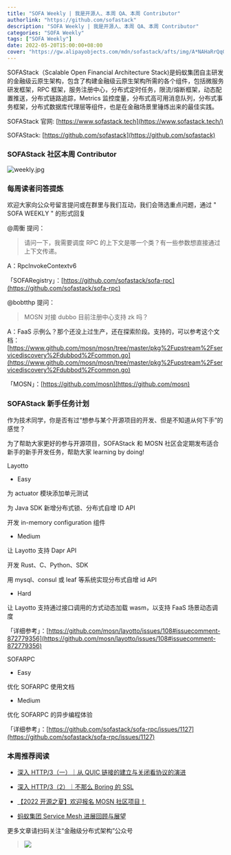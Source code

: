 ```yaml
---
title: "SOFA Weekly | 我是开源人、本周 QA、本周 Contributor"
authorlink: "https://github.com/sofastack"
description: "SOFA Weekly | 我是开源人、本周 QA、本周 Contributor"
categories: "SOFA Weekly"
tags: ["SOFA Weekly"]
date: 2022-05-20T15:00:00+08:00
cover: "https://gw.alipayobjects.com/mdn/sofastack/afts/img/A*NAHaRrQqGzAAAAAAAAAAAAAAARQnAQ"
---
```


SOFAStack（Scalable Open Financial Architecture Stack)是蚂蚁集团自主研发的金融级云原生架构，包含了构建金融级云原生架构所需的各个组件，包括微服务研发框架，RPC 框架，服务注册中心，分布式定时任务，限流/熔断框架，动态配置推送，分布式链路追踪，Metrics 监控度量，分布式高可用消息队列，分布式事务框架，分布式数据库代理层等组件，也是在金融场景里锤炼出来的最佳实践。

SOFAStack 官网: [https://www.sofastack.tech](https://www.sofastack.tech/)

SOFAStack: [https://github.com/sofastack](https://github.com/sofastack)

### SOFAStack 社区本周 Contributor  

![weekly.jpg](https://gw.alipayobjects.com/mdn/rms_1c90e8/afts/img/A*7HwoTpF-fH8AAAAAAAAAAAAAARQnAQ)

### 每周读者问答提炼

欢迎大家向公众号留言提问或在群里与我们互动，我们会筛选重点问题，通过 " SOFA WEEKLY " 的形式回复

@周衡 提问：

>请问一下，我需要调度 RPC 的上下文是哪一个类？有一些参数想直接通过上下文传递。

A：RpcInvokeContextv6

「SOFARegistry」：[https://github.com/sofastack/sofa-rpc](https://github.com/sofastack/sofa-rpc)

@bobtthp 提问：

>MOSN 对接 dubbo 目前注册中心支持 zk 吗？

A：FaaS 示例么？那个还没上过生产，还在探索阶段。支持的，可以参考这个文档：[https://www.github.com/mosn/mosn/tree/master/pkg%2Fupstream%2Fservicediscovery%2Fdubbod%2Fcommon.go](https://www.github.com/mosn/mosn/tree/master/pkg%2Fupstream%2Fservicediscovery%2Fdubbod%2Fcommon.go)

「MOSN」：[https://github.com/mosn](https://github.com/mosn)

### SOFAStack 新手任务计划

作为技术同学，你是否有过“想参与某个开源项目的开发、但是不知道从何下手”的感觉？

为了帮助大家更好的参与开源项目，SOFAStack 和 MOSN 社区会定期发布适合新手的新手开发任务，帮助大家 learning by doing!

Layotto

- Easy

为 actuator 模块添加单元测试

为 Java SDK 新增分布式锁、分布式自增 ID API

开发 in-memory configuration 组件

- Medium

让 Layotto 支持 Dapr API

开发 Rust、C、Python、SDK

用 mysql、consul 或 leaf 等系统实现分布式自增 id API

- Hard

让 Layotto 支持通过接口调用的方式动态加载 wasm，以支持 FaaS 场景动态调度

「详细参考」：[https://github.com/mosn/layotto/issues/108#issuecomment-872779356](https://github.com/mosn/layotto/issues/108#issuecomment-872779356)

SOFARPC

- Easy

优化 SOFARPC 使用文档

- Medium

优化 SOFARPC 的异步编程体验

「详细参考」：[https://github.com/sofastack/sofa-rpc/issues/1127](https://github.com/sofastack/sofa-rpc/issues/1127)

### 本周推荐阅读

- [深入 HTTP/3（一）｜从 QUIC 链接的建立与关闭看协议的演进](https://mp.weixin.qq.com/s?__biz=MzUzMzU5Mjc1Nw==&mid=2247499565&idx=1&sn=00a26362451ee3bbc8ee82588514eb52&chksm=faa310f7cdd499e15e39f1cfc32644cb175340f26148cab50ca90f973e786c5ef4d8cb025580&scene=21#wechat_redirect)

- [深入 HTTP/3（2）｜不那么 Boring 的 SSL](https://mp.weixin.qq.com/s?__biz=MzUzMzU5Mjc1Nw==&mid=2247509738&idx=1&sn=6ad1f938181797999e003458fcc57dcc&chksm=faa34930cdd4c0262d79902d293ec15c6ce74903073a642fa28ab8d2272c25271b5347997e89&scene=21#wechat_redirect)

- [【2022 开源之夏】欢迎报名 MOSN 社区项目！](https://mp.weixin.qq.com/s?__biz=MzUzMzU5Mjc1Nw==&mid=2247508230&idx=1&sn=ff326d1e46acb12c8a4f08e078bbe151&chksm=faa34edccdd4c7ca70cbcf8d79aa308fb4f8a627303fb31273db8a9ec11549a9655b82f8caa3&scene=21)

- [蚂蚁集团 Service Mesh 进展回顾与展望](https://mp.weixin.qq.com/s?__biz=MzUzMzU5Mjc1Nw==&mid=2247509391&idx=1&sn=95883f61905cc4de15125ffd2183b801&chksm=faa34a55cdd4c3434a0d667f8ed57e59c2fc747315f947b19b23f520786130446b6828a68069&token=519723937&lang=zh_CN#rd)

更多文章请扫码关注“金融级分布式架构”公众号

>![](https://gw.alipayobjects.com/mdn/rms_1c90e8/afts/img/A*8G5NRZ7UEToAAAAAAAAAAAAAARQnAQ)
